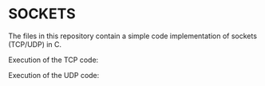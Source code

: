 # SOCKETS
The files in this repository contain a simple code implementation of sockets (TCP/UDP) in C.

Execution of the TCP code:



Execution of the UDP code:

